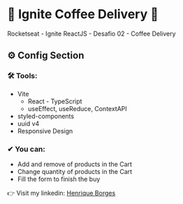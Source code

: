 # 🚀 Ignite Coffee Delivery 🚀 

Rocketseat - Ignite ReactJS - Desafio 02 - Coffee Delivery

## ⚙ Config Section

 ### 🛠 Tools:
   - Vite
     - React - TypeScript
      - useEffect, useReduce, ContextAPI
   - styled-components
   - uuid v4
   - Responsive Design
 
### ✔ You can:
  - Add and remove of products in the Cart
  - Change quantity of products in the Cart
  - Fill the form to finish the buy

👉 Visit my linkedin: [Henrique Borges](https://www.linkedin.com/in/henrique-samensari-borges-6aa553174/) 
